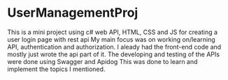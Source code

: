 # UserManagementProj
This is a mini project using c# web API, HTML, CSS and JS for creating a user login page with rest api My main focus was on working on/learning API, authentication and authorization.
I aleady had the front-end code and mostly just wrote the api part of it.
The developing and testing of the APIs were done using Swagger and Apidog This was done to learn and implement the topics I mentioned.
